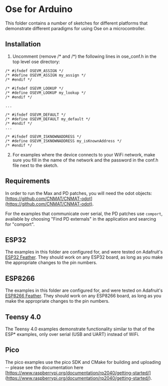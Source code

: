 # Ose for Arduino

This folder contains a number of sketches for different platforms that 
demonstrate different paradigms for using Ose on a microcontroller.

## Installation

1. Uncomment (remove /* and /*) the following lines in ose_conf.h
in the top level ose directory:

```
/* #ifndef OSEVM_ASSIGN */
/* #define OSEVM_ASSIGN my_assign */
/* #endif */

/* #ifndef OSEVM_LOOKUP */
/* #define OSEVM_LOOKUP my_lookup */
/* #endif */

...

/* #ifndef OSEVM_DEFAULT */
/* #define OSEVM_DEFAULT my_default */
/* #endif */
...

/* #ifndef OSEVM_ISKNOWNADDRESS */
/* #define OSEVM_ISKNOWNADDRESS my_isKnownAddress */
/* #endif */
```

2. For examples where the device connects to your WiFi network, make sure
you fill in the name of the network and the password in the conf.h file
next to the sketch.

## Requirements

In order to run the Max and PD patches, you will need the odot
objects:
[https://github.com/CNMAT/CNMAT-odot](https://github.com/CNMAT/CNMAT-odot).

For the examples that communicate over serial, the PD patches use
`comport`, available by choosing "Find PD externals" in the application
and searcing for "comport".

## ESP32

The examples in this folder are configured for, and were tested on
Adafruit's 
[ESP32 Feather](https://learn.adafruit.com/adafruit-huzzah32-esp32-feather/pinouts).
They should work on any ESP32 board, as long as
you make the appropriate changes to the pin numbers.

## ESP8266

The examples in this folder are configured for, and were tested on
Adafruit's 
[ESP8266 Feather](https://learn.adafruit.com/adafruit-feather-huzzah-esp8266/pinouts).
They should work on any ESP8266 board, as long as
you make the appropriate changes to the pin numbers.

## Teensy 4.0

The Teensy 4.0 examples demonstrate functionality similar to that of
the ESP* examples, only over serial (USB and UART) instead of WiFi.

## Pico

The pico examples use the pico SDK and CMake for building and
uploading -- please see the documentation here
[https://www.raspberrypi.org/documentation/rp2040/getting-started/]
(https://www.raspberrypi.org/documentation/rp2040/getting-started/).